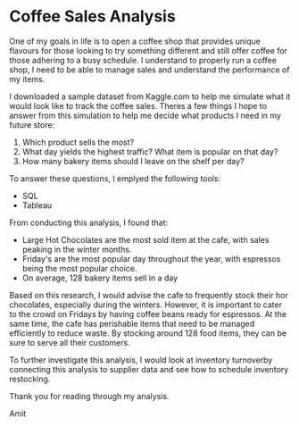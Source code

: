 # Coffee Sales Analysis

One of my goals in life is to open a coffee shop that provides unique flavours for those looking to try something different and still offer coffee for those adhering to a busy schedule. I understand to properly run a coffee shop, I need to be able to manage sales and understand the performance of my items. 

I downloaded a sample dataset from Kaggle.com to help me simulate what it would look like to track the coffee sales. Theres a few things I hope to answer from this simulation to help me decide what products I need in my future store:

1.	Which product sells the most?
2.	What day yields the highest traffic? What item is popular on that day?
3.	How many bakery items should I leave on the shelf per day?

To answer these questions, I emplyed the following tools:
- SQL
- Tableau

From conducting this analysis, I found that:
- Large Hot Chocolates are the most sold item at the cafe, with sales peaking in the winter months.
- Friday's are the most popular day throughout the year, with espressos being the most popular choice.
- On average, 128 bakery items sell in a day

Based on this research, I would advise the cafe to frequently stock their hor chocolates, especially during the winters. However, it is important to cater to the crowd on Fridays by having coffee beans ready for espressos. At the same time, the cafe has perishable items that need to be managed efficiently to reduce waste. By stocking around 128 food items, they can be sure to serve all their customers.

To further investigate this analysis, I would look at inventory turnoverby connecting this analysis to supplier data and see how to schedule inventory restocking.

Thank you for reading through my analysis.

Amit
